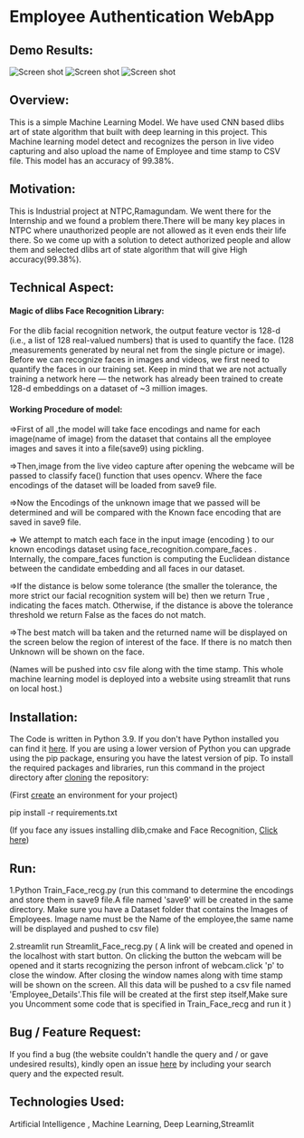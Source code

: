 # Employee Authentication WebApp


## Demo Results:

![Screen shot](Results/#1.png)
![Screen shot](Results/#2.png)
![Screen shot](Results/#3.png)


## Overview:

This is a simple Machine Learning Model. We have used CNN based dlibs art of state algorithm that built with deep learning in this project. 
This Machine learning model detect and recognizes the person in live video capturing and also upload the name of Employee and time stamp to CSV file.
This model has an accuracy of 99.38%.

## Motivation:

This is Industrial project at NTPC,Ramagundam. We went there for the Internship and we found a problem there.There will be many key places in NTPC 
where unauthorized people are not allowed as it even ends their life there. So we come up with a solution to detect authorized people and allow them and selected dlibs art of state algorithm that will 
give High accuracy(99.38%).

## Technical Aspect:

#### Magic of dlibs Face Recognition Library: 

For the dlib facial recognition network, the output feature vector is 128-d (i.e., a list of 128 real-valued numbers) that is used to quantify the face.
(128 ,measurements generated by neural net from the single picture or image). Before we can recognize faces in images and videos, we first need to 
quantify the faces in our training set. Keep in mind that we are not actually training a network here — the network has already been trained to create 
128-d embeddings on a dataset of ~3 million images.



#### Working Procedure of model:

=>First of all ,the model will take face encodings and name for each image(name of image) from the dataset that contains all the employee images and 
saves it into a file(save9) using pickling.

=>Then,image from the live video capture after opening the webcame will be passed to classify face() function that uses opencv. Where the face encodings of the dataset 
will be loaded from save9 file.

=>Now the Encodings of the unknown image that we passed will be determined and will be compared with the Known face encoding that are saved in 
save9 file.

=> We attempt to match each face in the input image (encoding ) to our known encodings dataset using face_recognition.compare_faces
. Internally, the compare_faces function is computing the Euclidean distance between the candidate embedding and all faces in our dataset. 

=>If the distance is below some tolerance (the smaller the tolerance, the more strict our facial recognition system will be) then we return True , 
indicating the faces match. Otherwise, if the distance is above the tolerance threshold we return False as the faces do not match.

=>The best match will ba taken and the returned name will be displayed on the screen below the region of interest of the face. If there is no match then 
Unknown will be shown on the face.  

(Names will be pushed into csv file along with the time stamp. This whole machine learning model is deployed into a website using streamlit that runs 
on local host.)

## Installation:

The Code is written in Python 3.9. If you don't have Python installed you can find it [here](https://www.python.org/downloads/). If you are using a lower version of Python 
you can upgrade using the pip package, ensuring you have the latest version of pip. To install the required packages and libraries, run this command in the project directory 
after [cloning](https://github.com/PavanSaiSheshetti/Face_Recognition/) the repository:

(First [create](https://uoa-eresearch.github.io/eresearch-cookbook/recipe/2014/11/26/python-virtual-env/) an environment for your project)

pip install -r requirements.txt

(If you face any issues installing dlib,cmake and Face Recognition, [Click here](https://youtu.be/xaDJ5xnc8dc))

## Run:

1.Python Train_Face_recg.py (run this command to determine the encodings and store them in save9 file.A file named 'save9' will be created in the 
same directory. Make sure you have a Dataset folder that contains the Images of Employees. Image name must be the Name of the employee,the same 
name will be displayed and pushed to csv file)

2.streamlit run Streamlit_Face_recg.py ( A link will be created and opened in the localhost with start button. On clicking the button the webcam will be 
opened and it starts recognizing the person infront of webcam.click 'p' to close the window. After closing the window names along with time stamp will be 
shown on the screen. All this data will be pushed to a csv file named 'Employee_Details'.This file will be created at the first step itself,Make sure you 
Uncomment some code that is specified in Train_Face_recg and run it )

## Bug / Feature Request:

If you find a bug (the website couldn't handle the query and / or gave undesired results), kindly open an issue [here](https://github.com/PavanSaiSheshetti/Face_Recognition/issues/new) by including your search query and the expected result.


## Technologies Used:

Artificial Intelligence , Machine Learning, Deep Learning,Streamlit

